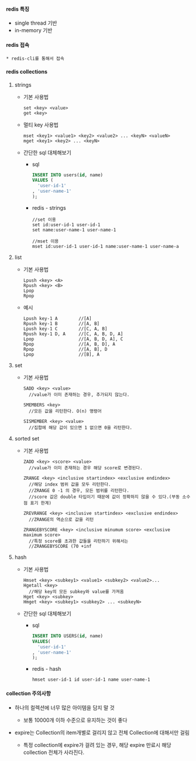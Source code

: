 #### redis 특징
* single thread 기반
* in-memory 기반

#### redis 접속
    * redis-cli를 통해서 접속

#### redis collections
1. strings
    * 기본 사용법
      ```
      set <key> <value>
      get <key>    
      ```

    * 멀티 key 사용법
      ```
      mset <key1> <value1> <key2> <value2> ... <keyN> <valueN>
      mget <key1> <key2> ... <keyN>
      ```

    * 간단한 sql 대체해보기
        * sql
            ```sql
            INSERT INTO users(id, name)
            VALUES (
              'user-id-1'
            , 'user-name-1'
            );
            ```

        * redis - strings
            ```
            //set 이용
            set id:user-id-1 user-id-1
            set name:user-name-1 user-name-1
        
            //mset 이용
            mset id:user-id-1 user-id-1 name:user-name-1 user-name-a
            ```

2. list
    * 기본 사용법
      ```
      Lpush <key> <A>
      Rpush <key> <B>
      Lpop
      Rpop
      ```

    * 예시
      ```
      Lpush key-1 A        //[A]
      Rpush key-1 B        //[A, B]
      Lpush key-1 C        //[C, A, B]
      Rpush key-1 D, A     //[C, A, B, D, A]
      Lpop                 //[A, B, D, A], C
      Rpop                 //[A, B, D], A
      Rpop                 //[A, B], D
      Lpop                 //[B], A
      ```

3. set
    * 기본 사용법
      ```
      SADD <key> <value>
        //value가 이미 존재하는 경우, 추가되지 않는다.

      SMEMBERS <key>
        //모든 값을 리턴한다. O(n) 명령어

      SISMEMBER <key> <value>
        //집합에 해당 값이 있으면 1 없으면 0을 리턴한다.
      ```

4. sorted set
    * 기본 사용법
      ```
      ZADD <key> <score> <value>
        //value가 이미 존재하는 경우 해당 score로 변경된다.

      ZRANGE <key> <inclusive startindex> <exclusive endindex>
        //해당 index 범위 값을 모두 리턴한다.
        //ZRANGE 0 -1 의 경우, 모든 범위를 리턴한다.
        //score 값은 double 타입이기 때문에 값이 정확하지 않을 수 있다.(부동 소수점 표기 한계)
    
      ZREVRANGE <key> <inclusive startindex> <exclusive endindex>
        //ZRANGE의 역순으로 값을 리턴
    
      ZRANGEBYSCORE <key> <inclusive minumum score> <exclusive maximum score>
        //특정 score를 초과한 값들을 리턴하기 위해서는
        //ZRANGEBYSCORE (70 +inf
      ```

5. hash
    * 기본 사용법
      ```
      Hmset <key> <subkey1> <value1> <subkey2> <value2>...
      Hgetall <key>
        //해당 key의 모든 subkey와 value를 가져옴
      Hget <key> <subkey>
      Hmget <key> <subkey1> <subkey2> ... <subkeyN>
      ```
      
    * 간단한 sql 대체해보기
        * sql
            ```sql
            INSERT INTO USERS(id, name)
            VALUES(
              'user-id-1'
            , 'user-name-1'
            );
            ```

        * redis - hash
            ```
            hmset user-id-1 id user-id-1 name user-name-1
            ```

#### collection 주의사항
* 하나의 컬렉션에 너무 많은 아이템을 담지 말 것
    * 보통 10000개 이하 수준으로 유지하는 것이 좋다
    
* expire는 Collection의 item개별로 걸리지 않고 전체 Collection에 대해서만 걸림
    * 특정 collection에 expire가 걸려 있는 경우, 해당 expire 만료시 해당 collection 전체가 사라진다.
    
